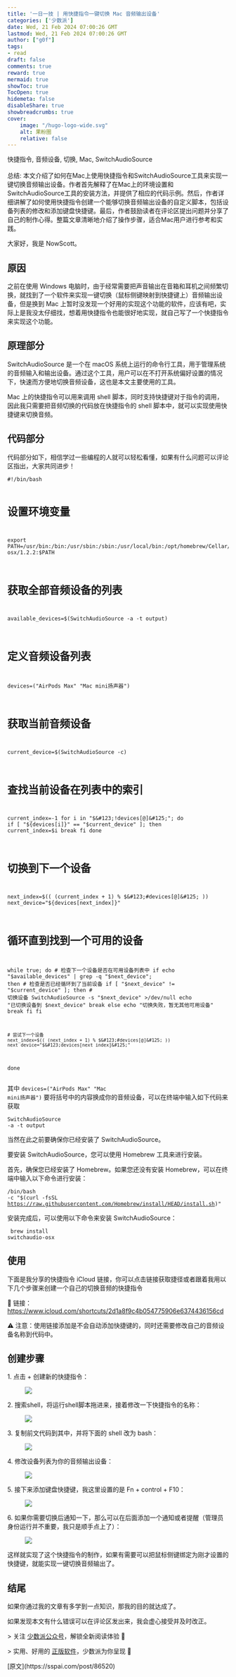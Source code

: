 ```yaml
---
title: '一日一技 | 用快捷指令一键切换 Mac 音频输出设备'
categories: ['少数派']
date: Wed, 21 Feb 2024 07:00:26 GMT
lastmod: Wed, 21 Feb 2024 07:00:26 GMT
author: ["g0f"]
tags:
- read
draft: false 
comments: true
reward: true 
mermaid: true 
showToc: true 
TocOpen: true 
hidemeta: false 
disableShare: true 
showbreadcrumbs: true 
cover:
    image: "/hugo-logo-wide.svg"
    alt: 果粉圈
    relative: false
---
```


<div>

<div> 快捷指令, 音频设备, 切换, Mac, SwitchAudioSource
<br/><br/>总结:
本文介绍了如何在Mac上使用快捷指令和SwitchAudioSource工具来实现一键切换音频输出设备。作者首先解释了在Mac上的环境设置和SwitchAudioSource工具的安装方法，并提供了相应的代码示例。然后，作者详细讲解了如何使用快捷指令创建一个能够切换音频输出设备的自定义脚本，包括设备列表的修改和添加键盘快捷键。最后，作者鼓励读者在评论区提出问题并分享了自己的制作心得。整篇文章清晰地介绍了操作步骤，适合Mac用户进行参考和实践。 <div>
<p>大家好，我是 NowScott。</p><h2>原因</h2><p>之前在使用 Windows 电脑时，由于经常需要把声音输出在音箱和耳机之间频繁切换，就找到了一个软件来实现一键切换（鼠标侧键映射到快捷键上）音频输出设备，但是换到 Mac 上暂时没发现一个好用的实现这个功能的软件，应该有吧，实际上是我没太仔细找，想着用快捷指令也能很好地实现，就自己写了一个快捷指令来实现这个功能。</p><h2>原理部分</h2><p>SwitchAudioSource 是一个在 macOS 系统上运行的命令行工具，用于管理系统的音频输入和输出设备。通过这个工具，用户可以在不打开系统偏好设置的情况下，快速而方便地切换音频设备，这也是本文主要使用的工具。</p><p>Mac 上的快捷指令可以用来调用 shell 脚本，同时支持快捷键对于指令的调用，因此我只需要把音频切换的代码放在快捷指令的 shell 脚本中，就可以实现使用快捷键来切换音频。</p><h2>代码部分</h2><p>代码部分如下，相信学过一些编程的人就可以轻松看懂，如果有什么问题可以评论区指出，大家共同进步！</p><pre class="language-shell"><code>#!/bin/bash

# 设置环境变量
export PATH=/usr/bin:/bin:/usr/sbin:/sbin:/usr/local/bin:/opt/homebrew/Cellar/switchaudio-osx/1.2.2:$PATH

# 获取全部音频设备的列表
available_devices=$(SwitchAudioSource -a -t output)

# 定义音频设备列表
devices=("AirPods Max" "Mac mini扬声器")

# 获取当前音频设备
current_device=$(SwitchAudioSource -c)

# 查找当前设备在列表中的索引
current_index=-1
for i in "$&#123;!devices[@]&#125;"; do
    if [ "$&#123;devices[i]&#125;" == "$current_device" ]; then
        current_index=$i
        break
    fi
done

# 切换到下一个设备
next_index=$(( (current_index + 1) % $&#123;#devices[@]&#125; ))
next_device="$&#123;devices[next_index]&#125;"

# 循环直到找到一个可用的设备
while true; do
    # 检查下一个设备是否在可用设备列表中
    if echo "$available_devices" | grep -q "$next_device"; then
        # 检查是否已经循环到了当前设备
        if [ "$next_device" != "$current_device" ]; then
            # 切换设备
            SwitchAudioSource -s "$next_device" &gt;/dev/null
            echo "已切换设备到 $next_device"
            break
        else
            echo "切换失败，暂无其他可用设备"
            break
        fi
    fi
    
    # 尝试下一个设备
    next_index=$(( (next_index + 1) % $&#123;#devices[@]&#125; ))
    next_device="$&#123;devices[next_index]&#125;"
done</code></pre><p>其中 <code>devices=("AirPods Max" "Mac mini扬声器")</code> 要将括号中的内容换成你的音频设备，可以在终端中输入如下代码来获取</p><pre class="language-shell"><code>SwitchAudioSource -a -t output</code></pre><p>当然在此之前要确保你已经安装了 SwitchAudioSource。</p><p>要安装 SwitchAudioSource，您可以使用 Homebrew 工具来进行安装。</p><p>首先，确保您已经安装了 Homebrew。如果您还没有安装 Homebrew，可以在终端中输入以下命令进行安装：</p><pre class="language-shell"><code>/bin/bash -c "$(curl -fsSL https://raw.githubusercontent.com/Homebrew/install/HEAD/install.sh)" </code></pre><p>安装完成后，可以使用以下命令来安装 SwitchAudioSource：</p><pre class="language-bash"><code> brew install switchaudio-osx</code></pre><h2>使用</h2><p>下面是我分享的快捷指令 iCloud 链接，你可以点击链接获取捷径或者跟着我用以下几个步骤来创建一个自己的切换音频的快捷指令</p><p>🔗 链接：<a href="https://www.icloud.com/shortcuts/2d1a8f9c4b054775906e6374436156cd">https://www.icloud.com/shortcuts/2d1a8f9c4b054775906e6374436156cd</a></p><p>⚠️ 注意：使用链接添加是不会自动添加快捷键的，同时还需要修改自己的音频设备名称到代码中。</p><h2>创建步骤</h2><p>1. 点击 + 创建新的快捷指令：</p><figure class="image ss-img-wrapper"><img src="https://cdn.sspai.com/2024/02/19/13217c8a06a0d0ee0a4b3b6eb31d9ff6.png?imageView2/2/w/1120/q/90/interlace/1/ignore-error/1"/></figure><p>2. 搜索shell，将运行shell脚本拖进来，接着修改一下快捷指令的名称：</p><figure class="image ss-img-wrapper"><img src="https://cdn.sspai.com/2024/02/19/fdaee40f3fd648b98e081b39474713e2.png?imageView2/2/w/1120/q/90/interlace/1/ignore-error/1"/></figure><p>3. 复制前文代码到其中，并将下面的 shell 改为 bash：</p><figure class="image ss-img-wrapper"><img src="https://cdn.sspai.com/2024/02/19/756a3d657a05ad37ff19ce79608a199d.png?imageView2/2/w/1120/q/90/interlace/1/ignore-error/1"/></figure><p>4. 修改设备列表为你的音频输出设备：</p><figure class="image ss-img-wrapper"><img src="https://cdn.sspai.com/2024/02/19/12fd309ac90edb59744ea46a58b9e321.png?imageView2/2/w/1120/q/90/interlace/1/ignore-error/1"/></figure><p>5. 接下来添加键盘快捷键，我这里设置的是 Fn + control + F10：</p><figure class="image ss-img-wrapper"><img src="https://cdn.sspai.com/2024/02/19/2961ca61dfcfeb8e0868c522d128fc50.png?imageView2/2/w/1120/q/90/interlace/1/ignore-error/1"/></figure><p>6. 如果你需要切换后通知一下，那么可以在后面添加一个通知或者提醒（管理员身份运行并不重要，我只是顺手点上了）：</p><figure class="image ss-img-wrapper"><img src="https://cdn.sspai.com/2024/02/19/b125f6c0cb1e631db3d1fd7ce3fc102f.png?imageView2/2/w/1120/q/90/interlace/1/ignore-error/1"/></figure><p>这样就实现了这个快捷指令的制作，如果有需要可以把鼠标侧键绑定为刚才设置的快捷键，就能实现一键切换音频输出了。</p><h2 style="margin-left: 0px;">结尾</h2><p style="margin-left: 0px;">如果你通过我的文章有多学到一点知识，那我的目的就达成了。</p><p style="margin-left: 0px;">如果发现本文有什么错误可以在评论区发出来，我会虚心接受并及时改正。</p><p style="margin-left: 0px;">&gt; 关注 <a href="https://sspai.com/s/J71e">少数派公众号</a>，解锁全新阅读体验 📰</p><p style="margin-left: 0px;">&gt; 实用、好用的 <a href="https://sspai.com/mall">正版软件</a>，少数派为你呈现 🚀</p>
</div></div>
</div>

<div>
[原文](https://sspai.com/post/86520)
</div>

